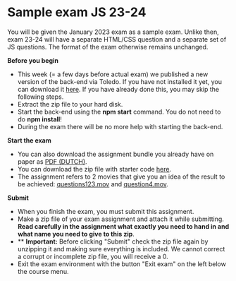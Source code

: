 Sample exam JS 23-24
==============================

You will be given the January 2023 exam as a sample exam. Unlike then, exam 23-24 will have a separate HTML/CSS question and a separate set of JS questions. The format of the exam otherwise remains unchanged. 



**Before you begin**

* This week (= a few days before actual exam) we published a new version of the back-end via Toledo. If you have not installed it yet, you can download it [here](ExamVersion-TheGamesLibraryBackend.zip). If you have already done this, you may skip the following steps.
* Extract the zip file to your hard disk.
* Start the back-end using the **npm start** command. You do not need to do **npm install**!
* During the exam there will be no more help with starting the back-end. 

**Start the exam**

* You can also download the assignment bundle you already have on paper as [PDF (DUTCH)](opgave-januari-2023).
* You can download the zip file with starter code [here](startcode_students).
* The assignment refers to 2 movies that give you an idea of the result to be achieved: [questions123.mov](questions123.mov) and [question4.mov](question4.mov).

**Submit**

* When you finish the exam, you must submit this assignment.
* Make a zip file of your exam assignment and attach it while submitting. **Read carefully in the assignment what exactly you need to hand in and what name you need to give to this zip**.
* ** **Important:** Before clicking "Submit" check the zip file again by unzipping it and making sure everything is included. We cannot correct a corrupt or incomplete zip file, you will receive a 0.
* Exit the exam environment with the button "Exit exam" on the left below the course menu.